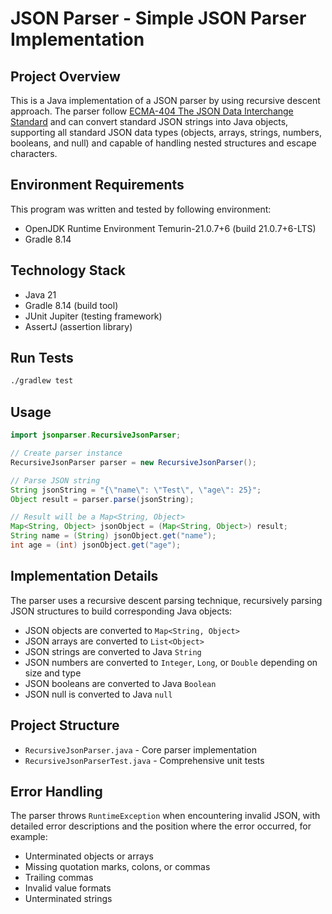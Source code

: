 # JSON Parser - Simple JSON Parser Implementation

## Project Overview

This is a Java implementation of a JSON parser by using recursive descent approach. The parser follow [ECMA-404 The JSON Data Interchange Standard](https://www.json.org/json-en.html) and can convert standard JSON strings into Java objects, supporting all standard JSON data types (objects, arrays, strings, numbers, booleans, and null) and capable of handling nested structures and escape characters.

## Environment Requirements

This program was written and tested by following environment:

- OpenJDK Runtime Environment Temurin-21.0.7+6 (build 21.0.7+6-LTS)
- Gradle 8.14

## Technology Stack

- Java 21
- Gradle 8.14 (build tool)
- JUnit Jupiter (testing framework)
- AssertJ (assertion library)

## Run Tests

```bash
./gradlew test
```

## Usage

```java
import jsonparser.RecursiveJsonParser;

// Create parser instance
RecursiveJsonParser parser = new RecursiveJsonParser();

// Parse JSON string
String jsonString = "{\"name\": \"Test\", \"age\": 25}";
Object result = parser.parse(jsonString);

// Result will be a Map<String, Object>
Map<String, Object> jsonObject = (Map<String, Object>) result;
String name = (String) jsonObject.get("name");
int age = (int) jsonObject.get("age");
```

## Implementation Details

The parser uses a recursive descent parsing technique, recursively parsing JSON structures to build corresponding Java objects:

- JSON objects are converted to `Map<String, Object>`
- JSON arrays are converted to `List<Object>`
- JSON strings are converted to Java `String`
- JSON numbers are converted to `Integer`, `Long`, or `Double` depending on size and type
- JSON booleans are converted to Java `Boolean`
- JSON null is converted to Java `null`

## Project Structure

- `RecursiveJsonParser.java` - Core parser implementation
- `RecursiveJsonParserTest.java` - Comprehensive unit tests

## Error Handling

The parser throws `RuntimeException` when encountering invalid JSON, with detailed error descriptions and the position where the error occurred, for example:

- Unterminated objects or arrays
- Missing quotation marks, colons, or commas
- Trailing commas
- Invalid value formats
- Unterminated strings

